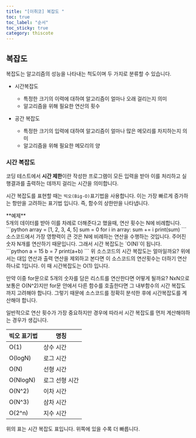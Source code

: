```yaml
---
title: "[이취코] 복잡도 "
toc: true
toc_label: "순서"
toc_sticky: true
category: thiscote
---
```


##  복잡도

복잡도는 알고리즘의 성능을 나타내는 척도이며 두 가지로 분류할 수 있습니다.

- 시간복잡도

  - 특정한 크기의 이력에 대하여 알고리즘이 얼마나 오래 걸리는지 의미
  - 알고리즘을 위해 필요한 연산의 횟수

- 공간 복잡도

  - 특정한 크기의 입력에 대하여 알고리즘이 얼마나 많은 메모리를 차지하는지 의미
  - 알고리즘을 위해 필요한 메모리의 양

  

### 시간 복잡도

코딩 테스트에서 <span class="hly">**시간 제한**</span>이란 작성한 프로그램이 모든 입력을 받아 이를 처리하고 실행결과를 출력하는 데까지 걸리는 시간을 의미합니다.

시간 복잡도를 표현할 때는 `빅오(Big-O)`표기법을 사용합니다. 
이는 가장 빠르게 증가하는 항만을 고려하는 표기법 입니다. 즉, 함수의 상한만을 나타냅니다.

<div class="notice" markdown="1">
**예제**<br/>
5개의 데이터를 받아 이를 차례로 더해준다고 했을때, 연산 횟수는 N에 비례합니다.
```python
array = [1, 2, 3, 4, 5]
sum = 0
for i in array:
    sum += i
print(sum)
```
소스코드에서 가장 영향력이 큰 것은 N에 비례하는 연산을 수행하는 것입니다. 주어진 숫자 N개를 연산하기 때문입니다. 그래서 시간 복잡도는 `O(N)`이 됩니다.
</div>

<div class="notice" markdown="1">
```python
a = 15
b = 7
print(a+b)
```
위 소스코드의 시간 복잡도는 얼마일까요? 위에서는 대입 연산과 출력 연산을 제외하고 본다면 이 소스코드의 연산횟수는 더하기 연산 하나로 1입니다.
    이 때 시간복잡도는 O(1) 입니다.
</div>

만약 이중 for문으로 5개의 숫자를 담은 리스트를 연산한다면 어떻게 될까요? NxN으로 보통은 O(N^2)지만 for문 안에서 다른 함수를 호출한다면 그 내부함수의 시간 복잡도 까지 고려해야 합니다. 그렇기 때문에 <span class="hly">소스코드를 정확히 분석한 후에 시간복잡도를 계산</span>해야 합니다.



일반적으로 연산 횟수가 가장 중요하지만 경우에 따라서 시간 복잡도를 먼저 계산해야하는 경우가 생깁니다.

| 빅오 표기법 | 명칭           |
| ----------- | -------------- |
| O(1)        | 상수 시간      |
| O(logN)     | 로그 시간      |
| O(N)        | 선형 시간      |
| O(NlogN)    | 로그 선형 시간 |
| O(N^2)      | 이차 시간      |
| O(N^3)      | 삼차 시간      |
| O(2^n)      | 지수 시간      |

위의 표는 시간 복잡도 표입니다. 위쪽에 있을 수록 더 빠릅니다.